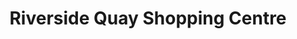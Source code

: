 ---
title: "Riverside Quay Shopping Centre"
url: /haverfordwest/riverside-quay-shopping-centre/
shop: mall
---